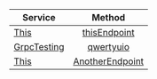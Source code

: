 | Service | Method |
| - |:-:|
[This](./This) | [thisEndpoint](/docs/This/FoothisEndpoint.png) 
[GrpcTesting](./GrpcTesting) | [qwertyuio](/docs/GrpcTesting/GrpcTestingqwertyuio.png) 
[This](./This) | [AnotherEndpoint](/docs/This/BarAnotherEndpoint.png) 
